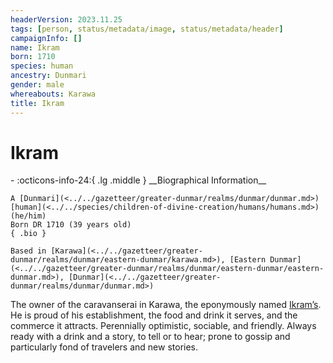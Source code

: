 ```yaml
---
headerVersion: 2023.11.25
tags: [person, status/metadata/image, status/metadata/header]
campaignInfo: []
name: Ikram
born: 1710
species: human
ancestry: Dunmari
gender: male
whereabouts: Karawa
title: Ikram
---
```

# Ikram
<div class="grid cards ext-narrow-margin ext-one-column" markdown>
- :octicons-info-24:{ .lg .middle } __Biographical Information__

    A [Dunmari](<../../gazetteer/greater-dunmar/realms/dunmar/dunmar.md>) [human](<../../species/children-of-divine-creation/humans/humans.md>) (he/him)  
    Born DR 1710 (39 years old)  
    { .bio }

    Based in [Karawa](<../../gazetteer/greater-dunmar/realms/dunmar/eastern-dunmar/karawa.md>), [Eastern Dunmar](<../../gazetteer/greater-dunmar/realms/dunmar/eastern-dunmar/eastern-dunmar.md>), [Dunmar](<../../gazetteer/greater-dunmar/realms/dunmar/dunmar.md>)
</div>




The owner of the caravanserai in Karawa, the eponymously named [Ikram’s](<../../gazetteer/greater-dunmar/realms/dunmar/eastern-dunmar/ikrams.md>). He is proud of his establishment, the food and drink it serves, and the commerce it attracts. Perennially optimistic, sociable, and friendly. Always ready with a drink and a story, to tell or to hear; prone to gossip and particularly fond of travelers and new stories. 

